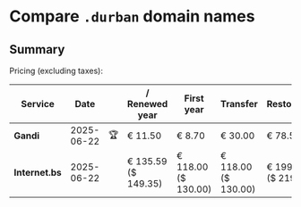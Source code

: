 # Compare `.durban` domain names

## Summary

Pricing (excluding taxes):

| Service | Date |  | / Renewed year | First year | Transfer | Restoration |
|--|--|--|--|--|--|--|
| **Gandi** | 2025-06-22 | 🏆 | € 11.50 | € 8.70 | € 30.00 | € 78.56 |
| **Internet.bs** | 2025-06-22 |  | € 135.59<br>($ 149.35) | € 118.00<br>($ 130.00) | € 118.00<br>($ 130.00) | € 199.15<br>($ 219.39) |
